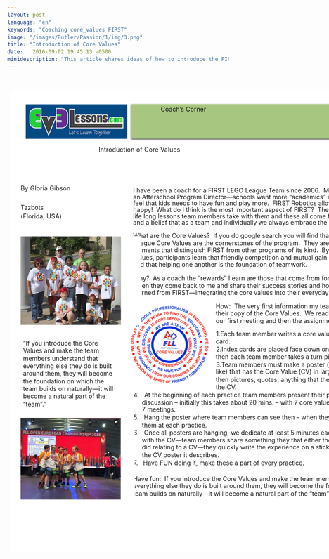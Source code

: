 ```yaml
---
layout: post
language: "en"
keywords: "Coaching core_values FIRST"
image: "/images/Butler/Passion/1/img/3.png"
title: "Introduction of Core Values"
date:   2016-09-02 19:45:13 -0500
minidescription: "This article shares ideas of how to introduce the FIRST Core Values to your team."
---
```

﻿<?xml version="1.0" encoding="utf-8"?>
<html xml:lang="en" lang="en" xmlns="http://www.w3.org/1999/xhtml">
  <head>
    <meta http-equiv="Content-Style-Type" content="text/css" />
    <title>FzR0pSSU</title>
    <link rel="stylesheet" type="text/css" href="/coachcorner/FzR0pSSU/FzR0pSSU.css" />
    <!--[if IE]><script type="text/javascript" src="/coachcorner/FzR0pSSU/excanvas-compiled.js"></script><![endif]-->
    <script type="text/javascript" src="/coachcorner/FzR0pSSU/FzR0pSSU.js"> </script>
  </head>
  <body>
    <div style="margin:1ex;">
      <div style="width:100%">
        <!--<table style="border:0;width:100%;">
          <tbody>
            <tr>
              <td bgcolor="eeeeee" align="right">
                <font face="arial,sans-serif">
                  <b>Page 1</b>
                </font>
              </td>
            </tr>
          </tbody>
        </table>-->
      </div>
      <div style="position:relative;width:612pt;height:792pt;">
        <div style="position:absolute;left:0pt;top:0pt;width:100%;height:100%;clip:rect(0pt,612pt,792pt,0pt);" class="fmt-1"><span class="fmt-7" style="white-space:pre;"><div style="position:absolute;top:95.275pt;left:150pt;z-index:194;letter-spacing:.013em;">Introduction of Core Values</div></span><span class="fmt-4" style="white-space:pre;"><div style="position:absolute;top:160.97pt;left:17pt;z-index:190;letter-spacing:.013em;">By Gloria Gibson </div></span><span class="fmt-5" style="white-space:pre;"><div style="position:absolute;top:194.38pt;left:17pt;z-index:191;letter-spacing:-.003em;">Tazbots</div></span><span class="fmt-5" style="white-space:pre;"><div style="position:absolute;top:209.38pt;left:17pt;z-index:193;letter-spacing:.005em;">(Florida, USA)</div></span><span class="fmt-3" style="white-space:pre;"><div style="position:absolute;top:388.09pt;left:350pt;z-index:155;">our first meeting and then the assignments begin…….                                   </div></span><span class="fmt-3" style="white-space:pre;"><div style="position:absolute;top:449.09pt;left:350pt;z-index:162;">then each team member takes a turn picking one card.                                                                                                                               </div></span><span class="fmt-3" style="white-space:pre;"><div style="position:absolute;top:539.09pt;left:224pt;z-index:172;">7 meetings.                                                                                                                                            </div></span><span class="fmt-3" style="white-space:pre;"><div style="position:absolute;top:566.09pt;left:224pt;z-index:175;">them at each practice.                                                                                                                                  </div></span><span class="fmt-6" style="white-space:pre;"><div style="position:absolute;top:194.38pt;left:48.797pt;z-index:192;letter-spacing:-.277em;"> </div></span><img style="position:absolute;left:-4pt;top:250pt;width:227pt;height:152pt;z-index:206;" src="/coachcorner/FzR0pSSU/7b61abf561c456441c33875bce4af125.png" alt="Image_22_0" /><span class="fmt-8" style="white-space:pre;"><div style="position:absolute;top:426.05pt;left:21pt;z-index:195;">“If you introduce the Core </div></span><span class="fmt-8" style="white-space:pre;"><div style="position:absolute;top:439.05pt;left:21pt;z-index:196;letter-spacing:-.003em;">Values and make the team </div></span><span class="fmt-8" style="white-space:pre;"><div style="position:absolute;top:452.05pt;left:21pt;z-index:197;">members understand that </div></span><span class="fmt-8" style="white-space:pre;"><div style="position:absolute;top:465.05pt;left:21pt;z-index:198;">everything else they do is built </div></span><span class="fmt-8" style="white-space:pre;"><div style="position:absolute;top:478.05pt;left:21pt;z-index:199;">around them, they will become </div></span><span class="fmt-8" style="white-space:pre;"><div style="position:absolute;top:491.05pt;left:21pt;z-index:200;">the foundation on which the </div></span><span class="fmt-8" style="white-space:pre;"><div style="position:absolute;top:504.05pt;left:21pt;z-index:201;">team builds on naturally—it will </div></span><span class="fmt-8" style="white-space:pre;"><div style="position:absolute;top:517.05pt;left:21pt;z-index:202;">become a natural part of the </div></span><span class="fmt-8" style="white-space:pre;"><div style="position:absolute;top:530.05pt;left:21pt;z-index:204;">“team”.”</div></span><img style="position:absolute;left:25pt;top:24pt;width:174pt;height:60.0003pt;z-index:2;" src="/coachcorner/FzR0pSSU/34ce081c00d8291c7f76c5dffde88a41.png" alt="Image_8_0" /><img style="position:absolute;left:202.5pt;top:22.4pt;width:387.01pt;height:65.1599pt;z-index:3;" src="/coachcorner/FzR0pSSU/6e47e8984368606f6e063300aba4e4d7.png" alt="Image_10_0" /><span class="fmt-0" style="white-space:pre;"><div style="position:absolute;top:26.24pt;left:256pt;z-index:5;letter-spacing:.005em;">Coach’s Corner</div></span><img style="position:absolute;left:205.5pt;top:23.56pt;width:381pt;height:60pt;z-index:4;" src="/coachcorner/FzR0pSSU/28101f4ded12d4d5997fcf141843fbd9.png" alt="__rendered_path__4" /><span style="white-space:pre;"><div style="position:absolute;top:165.09pt;left:209pt;z-index:45;letter-spacing:-.001em;">I have been a coach for a FIRST LEGO League Team since 2006. <span> </span>My primary job is that of </div></span><span style="white-space:pre;"><div style="position:absolute;top:176.09pt;left:209pt;z-index:46;letter-spacing:-.002em;">an Afterschool Program Director—schools want more “academics” in our programs and I </div></span><span style="white-space:pre;"><div style="position:absolute;top:187.09pt;left:209pt;z-index:93;">feel that kids needs to have fun and play more. <span> </span>FIRST Robotics allows me to make everyone </div></span><span style="white-space:pre;"><div style="position:absolute;top:198.09pt;left:209pt;z-index:137;">happy! <span> </span>What do I think is the most important aspect of FIRST? <span> </span>The character building—the </div></span><span style="white-space:pre;"><div style="position:absolute;top:209.09pt;left:209pt;z-index:138;">life long lessons team members take with them and these all come from an understanding </div></span><span style="white-space:pre;"><div style="position:absolute;top:220.09pt;left:209pt;z-index:139;">and a belief that as a team and individually we always embrace the core values. </div></span><span class="fmt-2" style="white-space:pre;"><div style="position:absolute;top:242.09pt;left:209pt;z-index:141;letter-spacing:-.002em;">What are the Core Values?  <span class="fmt-3">If you do google search you will find that the FIRST LEGO </span></div></span><span class="fmt-3" style="white-space:pre;"><div style="position:absolute;top:255.09pt;left:209pt;z-index:142;letter-spacing:-.001em;">League Core Values are the cornerstones of the program.  They are among the fundamental </div></span><span class="fmt-3" style="white-space:pre;"><div style="position:absolute;top:267.09pt;left:209pt;z-index:143;">elements that distinguish FIRST from other programs of its kind.  By embracing the Core </div></span><span class="fmt-3" style="white-space:pre;"><div style="position:absolute;top:280.09pt;left:209pt;z-index:144;letter-spacing:-.001em;">Values, participants learn that friendly competition and mutual gain are not separate goals, </div></span><span class="fmt-3" style="white-space:pre;"><div style="position:absolute;top:292.09pt;left:209pt;z-index:146;">and that helping one another is the foundation of teamwork. </div></span><span class="fmt-2" style="white-space:pre;"><div style="position:absolute;top:315.09pt;left:209pt;z-index:148;">Why?  <span class="fmt-3">As a coach the “rewards” I earn are those that come from former team members </span></div></span><span class="fmt-3" style="white-space:pre;"><div style="position:absolute;top:328.09pt;left:209pt;z-index:149;">when they come back to me and share their success stories and how they used what they </div></span><span class="fmt-3" style="white-space:pre;"><div style="position:absolute;top:340.09pt;left:209pt;z-index:151;">learned from FIRST—integrating the core values into their everyday lives. </div></span><span class="fmt-2" style="white-space:pre;"><div style="position:absolute;top:363.09pt;left:350pt;z-index:153;">How:  <span class="fmt-3">The very first information my team receives is </span></div></span><img style="position:absolute;left:205pt;top:369pt;width:133pt;height:132pt;z-index:205;" src="/coachcorner/FzR0pSSU/7e711389463aac2c766ccdcb198f88fe.png" alt="Image_20_0" /><span class="fmt-3" style="white-space:pre;"><div style="position:absolute;top:375.09pt;left:350pt;z-index:154;letter-spacing:-.004em;">their copy of the Core Values.  We read them together at </div></span><span class="fmt-3" style="white-space:pre;"><div style="position:absolute;top:410.63pt;left:350.49pt;z-index:157;">1.<span>Each team member writes a core value on an index </span></div></span><span class="fmt-3" style="white-space:pre;"><div style="position:absolute;top:423.09pt;left:350pt;z-index:159;">card.                                                               </div></span><span class="fmt-3" style="white-space:pre;"><div style="position:absolute;top:436.8pt;left:350.49pt;z-index:161;">2.<span>Index cards are placed face down on table, mixed and </span></div></span><span class="fmt-3" style="white-space:pre;"><div style="position:absolute;top:462.98pt;left:350.49pt;z-index:164;letter-spacing:-.001em;">3.<span>Team members must make a poster (any format they </span></div></span><span class="fmt-3" style="white-space:pre;"><div style="position:absolute;top:475.09pt;left:350pt;z-index:165;letter-spacing:-.002em;">like) that has the Core Value (CV) in large print on it and </div></span><span class="fmt-3" style="white-space:pre;"><div style="position:absolute;top:488.09pt;left:350pt;z-index:166;">then pictures, quotes, anything that they want to explain </div></span><span class="fmt-3" style="white-space:pre;"><div style="position:absolute;top:501.09pt;left:350pt;z-index:168;letter-spacing:-.003em;">the CV.                                       </div></span><span class="fmt-3" style="white-space:pre;"><div style="position:absolute;top:514.32pt;left:209.5pt;z-index:170;">4.   <span>At the beginning of each practice team members present their poster and we have a team </span></div></span><span class="fmt-3" style="white-space:pre;"><div style="position:absolute;top:527.09pt;left:224pt;z-index:171;">discussion – initially this takes about 20 mins. – with 7 core values, this would happen at </div></span><span class="fmt-3" style="white-space:pre;"><div style="position:absolute;top:553.08pt;left:209.5pt;z-index:174;">5.   <span>Hang the poster where team members can see then – when they have time, they can read </span></div></span><span class="fmt-3" style="white-space:pre;"><div style="position:absolute;top:579.25pt;left:209.5pt;z-index:177;">6.   <span>Once all posters are hanging, we dedicate at least 5 minutes each practice to “sticking” </span></div></span><span class="fmt-3" style="white-space:pre;"><div style="position:absolute;top:592.09pt;left:224pt;z-index:178;">with the CV—team members share something they that either they observed or that they </div></span><span class="fmt-3" style="white-space:pre;"><div style="position:absolute;top:604.09pt;left:224pt;z-index:179;">did relating to a CV—they quickly write the experience on a sticky note and place it on </div></span><span class="fmt-3" style="white-space:pre;"><div style="position:absolute;top:617.09pt;left:224pt;z-index:181;">the CV poster it describes.   </div></span><span class="fmt-3" style="white-space:pre;"><div style="position:absolute;top:630.6pt;left:209.5pt;z-index:184;">7.   <span>Have FUN doing it, make these a part of every practice.</span><span> </span></div></span><span class="fmt-2" style="white-space:pre;"><div style="position:absolute;top:658.09pt;left:209pt;z-index:186;letter-spacing:-.001em;">Have fun:  <span class="fmt-3">If you introduce the Core Values and make the team members understand that </span></div></span><span class="fmt-3" style="white-space:pre;"><div style="position:absolute;top:670.09pt;left:209pt;z-index:187;">everything else they do is built around them, they will become the foundation on which the </div></span><img style="position:absolute;left:0pt;top:0pt;width:612pt;height:792pt;z-index:1;" src="/coachcorner/FzR0pSSU/0b27ea17e3e3b3ba27cc233b8992d2cd.png" alt="__rendered_path__1" /><img style="position:absolute;left:-7pt;top:560pt;width:219pt;height:164pt;z-index:207;" src="/coachcorner/FzR0pSSU/3ce21a709232d953efc618e29fa4e4ff.png" alt="Image_24_0" /><span class="fmt-3" style="white-space:pre;"><div style="position:absolute;top:683.09pt;left:209pt;z-index:189;">team builds on naturally—it will become a natural part of the “team”.</div></span></div>
      </div>
    </div>
  </body>
</html>
